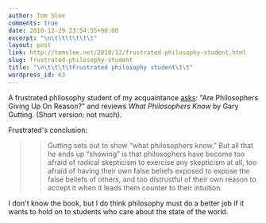 ```yaml
---
author: Tom Slee
comments: true
date: 2010-12-29 23:54:55+00:00
excerpt: "\n\t\t\t\t\t\t"
layout: post
link: http://tomslee.net/2010/12/frustrated-philosophy-student.html
slug: frustrated-philosophy-student
title: "\n\t\t\t\tFrustrated philosophy student\t\t"
wordpress_id: 63
---
```



				

A frustrated philosophy student of my acquaintance [asks](http://screwplato.wordpress.com/2010/12/29/are-philosophers-giving-up-on-reason/): "Are Philosophers Giving Up On Reason?" and reviews _What Philosophers Know_ by Gary Gutting. (Short version: not much).




Frustrated's conclusion:




<blockquote>

> 
> Gutting sets out to show “what philosophers know.” But all that he ends up “showing” is that philosophers have become too afraid of radical skepticism to exercise any skepticism at all, too afraid of having their own false beliefs exposed to expose the false beliefs of others, and too distrustful of their own reason to accept it when it leads them counter to their intuition.
> 
> 
</blockquote>




I don't know the book, but I do think philosophy must do a better job if it wants to hold on to students who care about the state of the world.


		
